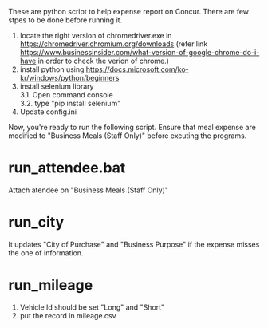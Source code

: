 These are python script to help expense report on Concur.
There are few stpes to be done before running it.
1. locate the right version of chromedriver.exe in https://chromedriver.chromium.org/downloads
    (refer link https://www.businessinsider.com/what-version-of-google-chrome-do-i-have in order to check the verion of chrome.) 
2. install python using https://docs.microsoft.com/ko-kr/windows/python/beginners
3. install selenium library <br>
3.1. Open command console <br>
3.2. type "pip install selenium"
4. Update config.ini 

Now, you're ready to run the following script. 
Ensure that meal expense are modified to "Business Meals (Staff Only)" before excuting the programs.

# run_attendee.bat
Attach atendee on "Business Meals (Staff Only)"
# run_city
It updates "City of Purchase" and "Business Purpose" if the expense misses the one of information.
# run_mileage
1. Vehicle Id should be set "Long" and "Short"
2. put the record in mileage.csv
